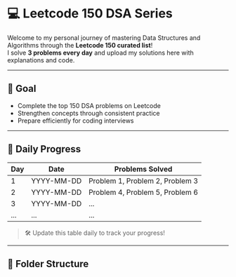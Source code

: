 # 💻 Leetcode 150 DSA Series

Welcome to my personal journey of mastering Data Structures and Algorithms through the **Leetcode 150 curated list**!  
I solve **3 problems every day** and upload my solutions here with explanations and code.

---

## 📌 Goal
- Complete the top 150 DSA problems on Leetcode
- Strengthen concepts through consistent practice
- Prepare efficiently for coding interviews

---

## 📅 Daily Progress

| Day | Date       | Problems Solved                                |
|-----|------------|--------------------------------------------------|
| 1   | YYYY-MM-DD | Problem 1, Problem 2, Problem 3                  |
| 2   | YYYY-MM-DD | Problem 4, Problem 5, Problem 6                  |
| 3   | YYYY-MM-DD | ...                                              |
| ... | ...        | ...                                              |

> 🛠 Update this table daily to track your progress!

---

## 📂 Folder Structure

